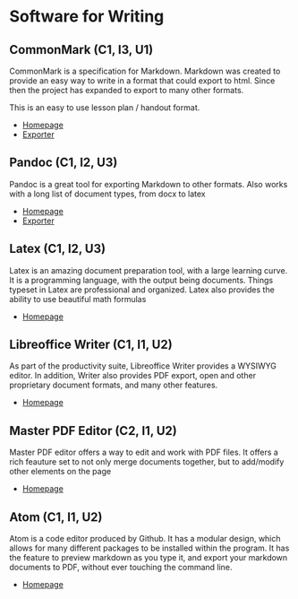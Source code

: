 # Software for Writing

## CommonMark (C1, I3, U1)

CommonMark is a specification for Markdown. Markdown was created to provide an easy way to write in a format that could export to html. Since then the project has expanded to export to many other formats.

This is an easy to use lesson plan / handout format.

* [Homepage](http://commonmark.org/)
* [Exporter](http://spec.commonmark.org/dingus.html)

## Pandoc (C1, I2, U3)

Pandoc is a great tool for exporting Markdown to other formats. Also works with a long list of document types, from docx to latex


* [Homepage](http://johnmacfarlane.net/pandoc/)
* [Exporter](http://johnmacfarlane.net/pandoc/try/)

## Latex (C1, I2, U3)

Latex is an amazing document preparation tool, with a large learning curve. It is a programming language, with the output being documents. Things typeset in Latex are professional and organized. Latex also provides the ability to use beautiful math formulas

* [Homepage](http://www.latex-project.org/)

## Libreoffice Writer (C1, I1, U2)

As part of the productivity suite, Libreoffice Writer provides a WYSIWYG editor. In addition, Writer also provides PDF export, open and other proprietary document formats, and many other features.

* [Homepage](http://www.libreoffice.org/)

## Master PDF Editor (C2, I1, U2)

Master PDF editor offers a way to edit and work with PDF files. It offers a rich feauture set to not only merge documents together, but to add/modify other elements on the page

* [Homepage](http://code-industry.net/pdfeditor.php)

## Atom (C1, I1, U2)

Atom is a code editor produced by Github. It has a modular design, which allows for many different packages to be installed within the program. It has the feature to preview markdown as you type it, and export your markdown documents to PDF, without ever touching the command line.

* [Homepage](https://atom.io/)

